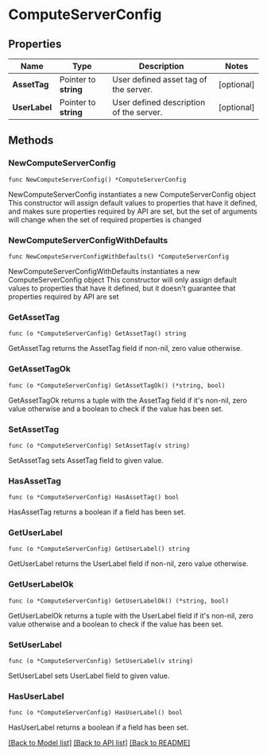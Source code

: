 # ComputeServerConfig

## Properties

Name | Type | Description | Notes
------------ | ------------- | ------------- | -------------
**AssetTag** | Pointer to **string** | User defined asset tag of the server. | [optional] 
**UserLabel** | Pointer to **string** | User defined description of the server. | [optional] 

## Methods

### NewComputeServerConfig

`func NewComputeServerConfig() *ComputeServerConfig`

NewComputeServerConfig instantiates a new ComputeServerConfig object
This constructor will assign default values to properties that have it defined,
and makes sure properties required by API are set, but the set of arguments
will change when the set of required properties is changed

### NewComputeServerConfigWithDefaults

`func NewComputeServerConfigWithDefaults() *ComputeServerConfig`

NewComputeServerConfigWithDefaults instantiates a new ComputeServerConfig object
This constructor will only assign default values to properties that have it defined,
but it doesn't guarantee that properties required by API are set

### GetAssetTag

`func (o *ComputeServerConfig) GetAssetTag() string`

GetAssetTag returns the AssetTag field if non-nil, zero value otherwise.

### GetAssetTagOk

`func (o *ComputeServerConfig) GetAssetTagOk() (*string, bool)`

GetAssetTagOk returns a tuple with the AssetTag field if it's non-nil, zero value otherwise
and a boolean to check if the value has been set.

### SetAssetTag

`func (o *ComputeServerConfig) SetAssetTag(v string)`

SetAssetTag sets AssetTag field to given value.

### HasAssetTag

`func (o *ComputeServerConfig) HasAssetTag() bool`

HasAssetTag returns a boolean if a field has been set.

### GetUserLabel

`func (o *ComputeServerConfig) GetUserLabel() string`

GetUserLabel returns the UserLabel field if non-nil, zero value otherwise.

### GetUserLabelOk

`func (o *ComputeServerConfig) GetUserLabelOk() (*string, bool)`

GetUserLabelOk returns a tuple with the UserLabel field if it's non-nil, zero value otherwise
and a boolean to check if the value has been set.

### SetUserLabel

`func (o *ComputeServerConfig) SetUserLabel(v string)`

SetUserLabel sets UserLabel field to given value.

### HasUserLabel

`func (o *ComputeServerConfig) HasUserLabel() bool`

HasUserLabel returns a boolean if a field has been set.


[[Back to Model list]](../README.md#documentation-for-models) [[Back to API list]](../README.md#documentation-for-api-endpoints) [[Back to README]](../README.md)


